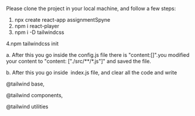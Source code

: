 Please clone the project in your local machine, and follow a few steps:
1. npx create react-app assignmentSpyne
2. npm i react-player
3. npm i -D tailwindcss

   
4.npm tailwindcss init

a. After this you go inside the config.js file there is "content:[]".you modified your content to "content: ["./src/**/*.js"]" and saved the file.

b. After this you go inside  index.js file, and clear all the code and write 

@tailwind base,

@tailwind components,

@tailwind utilities
